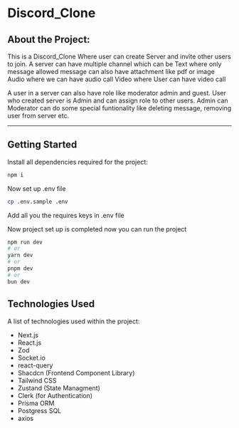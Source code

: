 # Discord_Clone
## About the Project:
This is a Discord_Clone 
Where user can create Server and invite other users to join.
A server can have multiple channel which can be
Text where only message allowed message can also have attachment  like pdf or image
Audio where we can have audio call
Video where User can have video call

A user in a server can also have role like moderator admin and guest.
User who created server is Admin and can assign role to other users.
Admin can Moderator can do some special funtionality like deleting message, removing user from server etc.

***
## Getting Started

Install all dependencies required for the project:
```bash
npm i
```

Now set up .env file 
```bash
cp .env.sample .env
```

Add all you the requires keys in .env file 


Now project set up is completed now you can run the project
```bash
npm run dev
# or
yarn dev
# or
pnpm dev
# or
bun dev
```

## Technologies Used
A list of technologies used within the project:
* Next.js
* React.js
* Zod
* Socket.io
* react-query
* Shacdcn (Frontend Component Library)
* Tailwind CSS
* Zustand (State Managment)
* Clerk (for Authentication)
* Prisma ORM
* Postgress SQL
* axios

